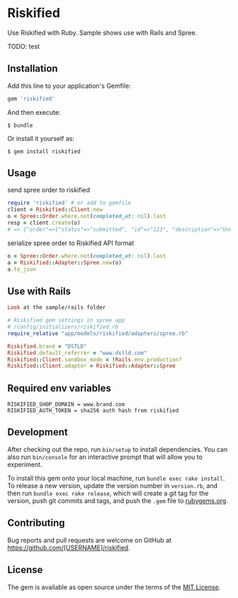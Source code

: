 # Riskified

Use Riskified with Ruby. Sample shows use with Rails and Spree.

TODO: test

## Installation

Add this line to your application's Gemfile:

```ruby
gem 'riskified'
```

And then execute:

    $ bundle

Or install it yourself as:

    $ gem install riskified

## Usage
send spree order to riskified
```ruby
require 'riskified' # or add to gemfile
client = Riskified::Client.new
o = Spree::Order.where.not(completed_at: nil).last
resp = client.create(o)
# => {"order"=>{"status"=>"submitted", "id"=>"123", "description"=>"Under review by Riskified"}}
```
    
serialize spree order to Riskified API format
```ruby
o = Spree::Order.where.not(completed_at: nil).last
a = Riskified::Adapter::Spree.new(o)
a.to_json
```

## Use with Rails
```ruby
Look at the sample/rails folder

# Riskified gem settings in spree app
# /config/initializers/riskified.rb
require_relative "app/models/riskified/adapters/spree.rb"

Riskified.brand = "DSTLD"
Riskified.default_referrer = "www.dstld.com"
Riskified::Client.sandbox_mode = !Rails.env.production?
Riskified::Client.adapter = Riskified::Adapter::Spree
```

## Required env variables
    RISKIFIED_SHOP_DOMAIN = www.brand.com
    RISKIFIED_AUTH_TOKEN = sha256 auth hash from riskified


## Development

After checking out the repo, run `bin/setup` to install dependencies. You can also run `bin/console` for an interactive prompt that will allow you to experiment.

To install this gem onto your local machine, run `bundle exec rake install`. To release a new version, update the version number in `version.rb`, and then run `bundle exec rake release`, which will create a git tag for the version, push git commits and tags, and push the `.gem` file to [rubygems.org](https://rubygems.org).

## Contributing

Bug reports and pull requests are welcome on GitHub at https://github.com/[USERNAME]/riskified.


## License

The gem is available as open source under the terms of the [MIT License](http://opensource.org/licenses/MIT).

